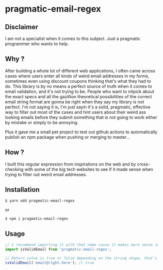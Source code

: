 # pragmatic-email-regex

## Disclaimer

I am not a specialist when it comes to this subject. Just a pragmatic programmer who wants to help.

## Why ?

After building a whole lot of different web applications, I often came across cases where users enter all kinds of weird email addresses in my forms, sometimes even using discount coupons thinking that's what they had to do. This library is by no means a perfect source of truth when it comes to email validation, and it's not trying to be. People who want to nitpick about the exact specs and all the gazillion theoretical possibilities of the correct email string format are gonna be right when they say my library is not perfect. I'm not saying it is, I'm just sayin it's a solid, pragmatic, effective way to filter out most of the cases and hint users about their weird ass looking emails before they submit something that is not going to work either by mistake or simply to be annoying.

Plus it gave me a small pet project to test out github actions to automatically publish an npm package when pushing or merging to master...

## How ?

I built this regular expression from inspirations on the web and by cross-checking with some of the big tech websites to see if it made sense when trying to filter out weird email addresses.

## Installation

```shell
$ yarn add pragmatic-email-regex
```

or

```shell
$ npm i pragmatic-email-regex
```

## Usage

```js
// I recommend importing it with that name cause it makes more sense in the code.
import isValidEmail from 'pragmatic-email-regex';

// Return value is true or false depending on the string shape, that's it.
isValidEmail('email@right.here'); // true
```

